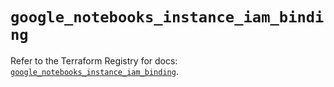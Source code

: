 # `google_notebooks_instance_iam_binding`

Refer to the Terraform Registry for docs: [`google_notebooks_instance_iam_binding`](https://registry.terraform.io/providers/hashicorp/google-beta/5.30.0/docs/resources/google_notebooks_instance_iam_binding).
